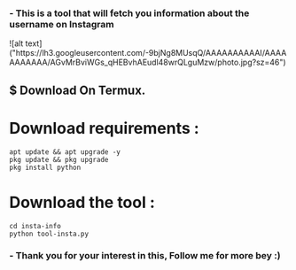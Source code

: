 <h3>- This is a tool that will fetch you information about the username on Instagram</h3>
![alt text]("https://lh3.googleusercontent.com/-9bjNg8MUsqQ/AAAAAAAAAAI/AAAAAAAAAAA/AGvMrBviWGs_qHEBvhAEudl48wrQLguMzw/photo.jpg?sz=46")

<h2>$ Download On Termux.</h2>

# Download requirements :
```
apt update && apt upgrade -y
pkg update && pkg upgrade
pkg install python
```
# Download the tool :
```
cd insta-info
python tool-insta.py
```

<h3>- Thank you for your interest in this, Follow me for more bey :)</h3>
